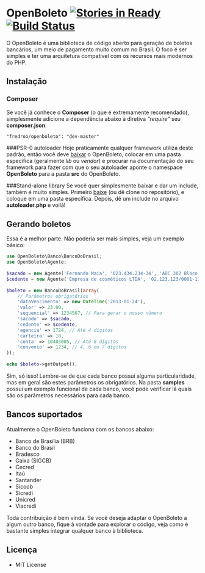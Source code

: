
# OpenBoleto [![Stories in Ready](http://badge.waffle.io/kriansa/openboleto.png)](http://waffle.io/kriansa/openboleto) [![Build Status](https://travis-ci.org/fredroo/openboleto.png)](https://travis-ci.org/fredroo/openboleto)



O OpenBoleto é uma biblioteca de código aberto para geração de boletos bancários, um meio de pagamento muito comum no Brasil. O foco é ser simples e ter uma arquitetura compatível com os recursos mais modernos do PHP.

## Instalação
### Composer
Se você já conhece o **Composer** (o que é extremamente recomendado), simplesmente adicione a dependência abaixo à diretiva *"require"* seu **composer.json**:
```
"fredroo/openboleto": "dev-master"
```
###PSR-0 autoloader
Hoje praticamente qualquer framework utiliza deste padrão, então você deve [baixar](https://github.com/fredroo/openboleto/archive/master.zip) o OpenBoleto, colocar em uma pasta específica (geralmente *lib* ou *vendor*) e procurar na documentação do seu framework para fazer com que o seu autoloader aponte o namespace **OpenBoleto** para a pasta **src** do OpenBoleto.

###Stand-alone library
Se você quer simplesmente baixar e dar um include, também é muito simples. Primeiro [baixe](https://github.com/fredroo/openboleto/archive/master.zip) (ou dê clone no repositório), e coloque em uma pasta específica. Depois, dê um include no arquivo **autoloader.php** e voilá!

## Gerando boletos
Essa é a melhor parte. Não poderia ser mais simples, veja um exemplo básico:
```php
use OpenBoleto\Banco\BancoDoBrasil;
use OpenBoleto\Agente;
 
$sacado = new Agente('Fernando Maia', '023.434.234-34', 'ABC 302 Bloco N', '72000-000', 'Brasília', 'DF');
$cedente = new Agente('Empresa de cosméticos LTDA', '02.123.123/0001-11', 'CLS 403 Lj 23', '71000-000', 'Brasília', 'DF');
 
$boleto = new BancoDoBrasil(array(
    // Parâmetros obrigatórios
    'dataVencimento' => new DateTime('2013-01-24'),
    'valor' => 23.00,
    'sequencial' => 1234567, // Para gerar o nosso número
    'sacado' => $sacado,
    'cedente' => $cedente,
    'agencia' => 1724, // Até 4 dígitos
    'carteira' => 18,
    'conta' => 10403005, // Até 8 dígitos
    'convenio' => 1234, // 4, 6 ou 7 dígitos
));
 
echo $boleto->getOutput();
```

Sim, só isso! Lembre-se de que cada banco possui alguma particularidade, mas em geral são estes parâmetros os obrigatórios. Na pasta **samples** possui um exemplo funcional de cada banco, você pode verificar lá quais são os parâmetros necessários para cada banco.

## Bancos suportados
Atualmente o OpenBoleto funciona com os bancos abaixo:

* Banco de Brasília (BRB)
* Banco do Brasil
* Bradesco
* Caixa (SIGCB)
* Cecred
* Itaú
* Santander
* Sicoob
* Sicredi
* Unicred
* Viacredi 


Toda contribuição é bem vinda. Se você deseja adaptar o OpenBoleto a algum outro banco, fique à vontade para explorar o código, veja como é bastante simples integrar qualquer banco à biblioteca.

## Licença

* MIT License
